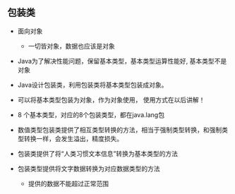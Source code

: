 ## 包装类

- 面向对象
  - 一切皆对象，数据也应该是对象

- Java为了解决性能问题，保留基本类型，基本类型运算性能好, 基本类型不是对象

- Java设计包装类，利用包装类将基本类型包装成对象。

- 可以将基本类型包装为对象，作为对象使用， 使用方式在以后讲解！

- 8 个基本类型，对应的8个包装类型，都在java.lang包

- 数值类型包装类提供了相互类型转换的方法，相当于强制类型转换，和强制类型转换一样，会发生溢出，精度损失。

- 包装类提供了将“人类习惯文本信息”转换为基本类型的方法
- 包装类型提供将文字数据转换为对应数据类型的方法
  - 提供的数据不能超过正常范围